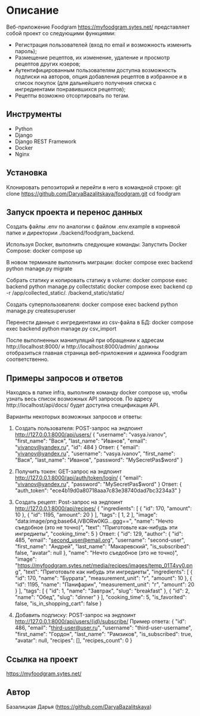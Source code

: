 # Описание
Веб-приложение Foodgram https://myfoodgram.sytes.net/ представляет собой проект со следующими функциями:

* Регистрация пользователей (вход по email и возможность изменить пароль);
* Размещение рецептов, их изменение, удаление и просмотр рецептов других юзеров;
* Аутентифицированным пользователям доступна возможность подписки на авторов, опция добавления рецептов
в избранное и в список покупок (для дальнейшего получения списка с ингредиентами понравившихся рецептов);
* Рецепты возможно отсортировать по тегам.

## Инструменты
* Python
* Django
* Django REST Framework
* Docker
* Nginx

## Установка
Клонировать репозиторий и перейти в него в командной строке:
git clone https://github.com/DaryaBazalitskaya/foodgram.git
cd foodgram

## Запуск проекта и перенос данных
Cоздать файлы .env по аналогии с файлом .env.example в корневой папке и директории ./backend/foodgram_backend.

Используя Docker, выполнить следующие команды:
Запустить Docker Compose:
docker compose up

В новом терминале выполнить миграции:
docker compose exec backend python manage.py migrate

Cобрать статику и копировать статику в volume:
docker compose exec backend python manage.py collectstatic
docker compose exec backend cp -r /app/collected_static/. /backend_static/static/

Создать суперпользователя:
docker compose exec backend python manage.py createsuperuser

Перенести данные с ингредиентами из csv-файла в БД:
docker compose exec backend python manage.py csv_import

После выполненных манипуляций при обращении к адресам http://localhost:8000/ и http://localhost:8000/admin/ должны отобразиться главная страница веб-приложения и админка Foodgram соответственно.

## Примеры запросов и ответов
Находясь в папке infra, выполните команду docker compose up, чтобы узнать весь список возможных API запросов. По адресу http://localhost/api/docs/ будет доступна спецификация API.

Варианты некоторых возможных запросов и ответы:
1. Создать пользователя:
POST-запрос на эндпоинт http://127.0.0.1:8000/api/users/
{
    "username": "vasya.ivanov",
    "first_name": "Вася",
    "last_name": "Иванов",
    "email": "vivanov@yandex.ru",
    "id": 484
}
Ответ:
{
    "email": "vivanov@yandex.ru",
    "username": "vasya.ivanov",
    "first_name": "Вася",
    "last_name": "Иванов",
    "password": "MySecretPas$word"
}

2. Получить токен:
GET-запрос на эндпоинт http://127.0.0.1:8000/api/auth/token/login/
{
    "email": "vivanov@yandex.ru",
    "password": "MySecretPas$word"
}
Ответ:
{
    "auth_token": "ece4b19d0a80718aaa7c83e38740dad7bc3234a3"
}

3. Создать рецепт:
Post-запрос на эндпоинт http://127.0.0.1:8000/api/recipes/
{
    "ingredients": [
        {
            "id": 170,
            "amount": 10
        },
        {
            "id": 1195,
            "amount": 20
        }
    ],
    "tags": [
        1,
        2
    ],
    "image": "data:image/png;base64,iVBORw0KG...ggg==",
    "name": "Нечто съедобное (это не точно)",
    "text": "Приготовьте как-нибудь эти ингредиеты",
    "cooking_time": 5
}
Ответ:
{
    "id": 129,
    "author": {
        "id": 485,
        "email": "second_user@email.org",
        "username": "second-user",
        "first_name": "Андрей",
        "last_name": "Макаревский",
        "is_subscribed": false,
        "avatar": null
    },
    "name": "Нечто съедобное (это не точно)",
    "image": "https://myfoodgram.sytes.net/media/recipes/images/temp_01T4vy0.png",
    "text": "Приготовьте как нибудь эти ингредиеты",
    "ingredients": [
        {
            "id": 170,
            "name": "Буррата",
            "measurement_unit": "г",
            "amount": 10
        },
        {
            "id": 1195,
            "name": "Панифарин",
            "measurement_unit": "г",
            "amount": 20
        }
    ],
    "tags": [
        {
            "id": 1,
            "name": "Завтрак",
            "slug": "breakfast"
        },
        {
            "id": 2,
            "name": "Обед",
            "slug": "dinner"
        }
    ],
    "cooking_time": 5,
    "is_favorited": false,
    "is_in_shopping_cart": false
}

4. Добавить подписку:
POST-запрос на эндпоинт http://127.0.0.1:8000/api/users/{id}/subscribe/
Пример ответа:
{
    "id": 486,
    "email": "third-user@user.ru",
    "username": "third-user-username",
    "first_name": "Гордон",
    "last_name": "Рамзиков",
    "is_subscribed": true,
    "avatar": null,
    "recipes": [],
    "recipes_count": 0
}

## Ссылка на проект
https://myfoodgram.sytes.net/

## Автор
Базалицкая Дарья (https://github.com/DaryaBazalitskaya)
